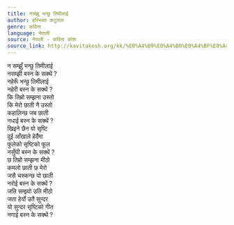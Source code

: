 ```yaml
---
title: नसंझू भन्छु तिमीलाई
author: हरिभक्त कटुवाल
genre: कविता
language: नेपाली
source: नेपाली - कविता कोश
source_link: http://kavitakosh.org/kk/%E0%A4%B9%E0%A4%B0%E0%A4%BF%E0%A4%AD%E0%A4%95%E0%A5%8D%E0%A4%A4_%E0%A4%95%E0%A4%9F%E0%A5%81%E0%A4%B5%E0%A4%BE%E0%A4%B2
---
```


न सम्झुँ भन्छु तिमीलाई  
नसम्झी बस्न के सक्थें ?  
नहेरूँ भन्छु तिमीलाई  
नहेरी बस्न के सक्थें ?  
कि तिम्रो सम्झना उस्तो  
कि मेरो छाती नै उस्तो  
कहालिन्छ जब छाती  
नधाई बस्न के सक्थें ?  
खिइने छैन यो सृष्टि  
दुई आँखाले हेर्दैमा  
फुलेको सृष्टिको फूल  
नसुँघी बस्न के सक्थें ?  
छ तिम्रो सम्झना मीठो  
कमलो छाती छ मेरो  
जसै चस्कन्छ यो छाती  
नरोई बस्न के सक्थें ?  
जति सम्झ्यो उति मीठो  
जता हेर्यो उतै सुन्दर  
यो सुन्दर सृष्टिको गीत  
नगाई बस्न के सक्थें ?

